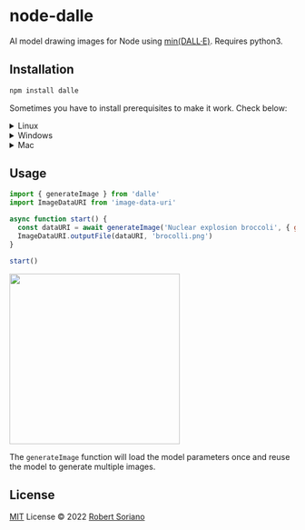 # node-dalle

AI model drawing images for Node using [min(DALL·E)](https://github.com/kuprel/min-dalle). Requires python3.

## Installation

```bash
npm install dalle
```

Sometimes you have to install prerequisites to make it work. Check below:

<details>

<summary>Linux</summary>

#### Install Python
```bash
sudo apt install python3
sudo apt install python3-dev
```

#### Install Node-gyp
```bash
sudo apt install make
sudo apt install g++
sudo npm install -g node-gyp
```

</details>

<details>
<summary>Windows</summary>

#### Install Python, Node-gyp if missing
```bash
npm install --global --production windows-build-tools
npm install -g node-gyp
```
</details>

<details>
<summary>Mac</summary>

#### Install XCode from AppStore, Python

</details>

## Usage

```js
import { generateImage } from 'dalle'
import ImageDataURI from 'image-data-uri'

async function start() {
  const dataURI = await generateImage('Nuclear explosion broccoli', { gridSize: 2 })
  ImageDataURI.outputFile(dataURI, 'brocolli.png')
}

start()
```

<img src="https://i.imgur.com/4g1KkYk.png" width="300" />

The `generateImage` function will load the model parameters once and reuse the model to generate multiple images.


## License

[MIT](./LICENSE) License © 2022 [Robert Soriano](https://github.com/wobsoriano)
